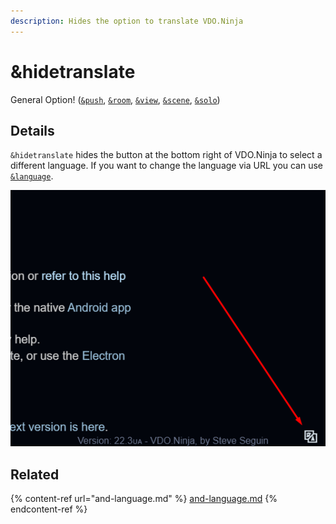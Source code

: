 ```yaml
---
description: Hides the option to translate VDO.Ninja
---
```


# \&hidetranslate

General Option! ([`&push`](../../source-settings/push.md), [`&room`](../../general-settings/room.md), [`&view`](../view-parameters/view.md), [`&scene`](../view-parameters/scene.md), [`&solo`](../mixer-scene-parameters/and-solo.md))

## Details

`&hidetranslate` hides the button at the bottom right of VDO.Ninja to select a different language. If you want to change the language via URL you can use [`&language`](and-language.md).

![](<../../.gitbook/assets/image (6) (3) (1).png>)

## Related

{% content-ref url="and-language.md" %}
[and-language.md](and-language.md)
{% endcontent-ref %}
